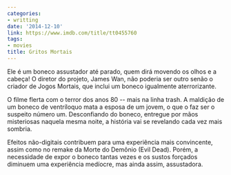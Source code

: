 ```yaml
---
categories:
- writting
date: '2014-12-10'
link: https://www.imdb.com/title/tt0455760
tags:
- movies
title: Gritos Mortais
---
```


Ele é um boneco assustador até parado, quem dirá movendo os olhos e a cabeça! O diretor do projeto, James Wan, não poderia ser outro senão o criador de Jogos Mortais, que inclui um boneco igualmente aterrorizante.

O filme flerta com o terror dos anos 80 -- mais na linha trash. A maldição de um boneco de ventríloquo mata a esposa de um jovem, o que o faz ser o suspeito número um. Desconfiando do boneco, entregue por mãos misteriosas naquela mesma noite, a história vai se revelando cada vez mais sombria.

Efeitos não-digitais contribuem para uma experiência mais convincente, assim como no remake da Morte do Demônio (Evil Dead). Porém, a necessidade de expor o boneco tantas vezes e os sustos forçados diminuem uma experiência medíocre, mas ainda assim, assustadora.